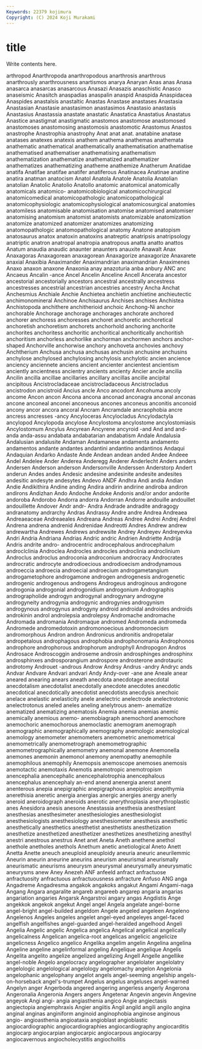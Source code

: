 ```yaml
---
Keywords: 22379 kojimura
Copyright: (C) 2024 Koji Murakami
---
```


# title

Write contents here.



arthropod Anarthropoda anarthropodous
anarthrosis anarthrous anarthrously anarthrousness anartismos anarya Anaryan Anas anas Anasa
anasarca anasarcas anasarcous Anasazi Anasazis anaschistic Anasco anaseismic Anasitch anaspadias
anaspalin anaspid Anaspida Anaspidacea Anaspides anastalsis anastaltic Anastas Anastase anastases
Anastasia Anastasian Anastasie anastasimon anastasimos Anastasio anastasis Anastasius Anastassia anastate
anastatic Anastatica Anastatius Anastatus Anastice anastigmat anastigmatic anastomos anastomose anastomosed
anastomoses anastomosing anastomosis anastomotic Anastomus Anastos anastrophe Anastrophia anastrophy Anat
anat anat. anatabine anatase anatases anatexes anatexis anathem anathema anathemas
anathemata anathematic anathematical anathematically anathematisation anathematise anathematised anathematiser anathematising anathematism
anathematization anathematize anathematized anathematizer anathematizes anathematizing anatheme anathemize Anatherum Anatidae
anatifa Anatifae anatifae anatifer anatiferous Anatinacea Anatinae anatine anatira anatman
anatocism Anatol Anatola Anatole Anatolia Anatolian anatolian Anatolic Anatolio Anatollo
anatomic anatomical anatomically anatomicals anatomico- anatomicobiological anatomicochirurgical anatomicomedical anatomicopathologic anatomicopathological
anatomicophysiologic anatomicophysiological anatomicosurgical anatomies anatomiless anatomisable anatomisation anatomise anatomised anatomiser
anatomising anatomism anatomist anatomists anatomizable anatomization anatomize anatomized anatomizer anatomizes
anatomizing anatomopathologic anatomopathological anatomy Anatone anatopism anatosaurus anatox anatoxin anatoxins
anatreptic anatripsis anatripsology anatriptic anatron anatropal anatropia anatropous anatta anatto
anattos Anatum anaudia anaudic anaunter anaunters anauxite Anawalt Anax Anaxagoras
Anaxagorean anaxagorean Anaxagorize anaxagorize Anaxarete anaxial Anaxibia Anaximander Anaximandrian anaximandrian
Anaximenes Anaxo anaxon anaxone Anaxonia anay anazoturia anba anbury ANC
anc Ancaeus Ancalin -ance Ancel Ancelin Anceline Ancell Ancerata ancestor
ancestorial ancestorially ancestors ancestral ancestrally ancestress ancestresses ancestrial ancestrian ancestries
ancestry Ancha Anchat Anchesmius Anchiale Anchie Anchietea anchietin anchietine anchieutectic
anchimonomineral Anchinoe Anchisaurus Anchises anchises Anchistea Anchistopoda anchithere anchitherioid anchoic
Anchong-Ni anchor anchorable Anchorage anchorage anchorages anchorate anchored anchorer anchoress
anchoresses anchoret anchoretic anchoretical anchoretish anchoretism anchorets anchorhold anchoring anchorite
anchorites anchoritess anchoritic anchoritical anchoritically anchoritish anchoritism anchorless anchorlike anchorman
anchormen anchors anchor-shaped Anchorville anchorwise anchory anchoveta anchovies anchovy Anchtherium
Anchusa anchusa anchusas anchusin anchusine anchusins anchylose anchylosed anchylosing anchylosis
anchylotic ancien ancience anciency anciennete anciens ancient ancienter ancientest ancientism
anciently ancientness ancientry ancients ancienty Ancier ancile ancilia Ancilin ancilla
ancillae ancillaries ancillary ancillas ancille ancipital ancipitous Ancistrocladaceae ancistrocladaceous Ancistrocladus
ancistrodon ancistroid Ancius ancle Anco ancodont Ancohuma ancoly ancome Ancon
ancon Ancona ancona anconad anconagra anconal anconas ancone anconeal anconei
anconeous ancones anconeus anconitis anconoid ancony ancor ancora ancoral Ancram
Ancramdale ancraophobia ancre ancress ancresses -ancy Ancyloceras Ancylocladus Ancylodactyla ancylopod
Ancylopoda ancylose Ancylostoma ancylostome ancylostomiasis Ancylostomum Ancylus Ancyrean Ancyrene ancyroid
-and And and and- anda anda-assu andabata andabatarian andabatism Andale
Andalusia Andalusian andalusite Andaman Andamanese andamenta andamento andamentos andante andantes
andantini andantino andantinos Andaqui Andaquian Andarko Andaste Ande Andean andean
anded Andee Andeee Andel Andelee Ander Anderea Anderegg Anderer Anderlecht
Anders anders Andersen Anderson anderson Andersonville Anderssen Anderstorp Andert anderun
Andes andes Andesic andesine andesinite andesite andesites andesitic andesyte andesytes
Andevo ANDF Andhra Andi andia Andian Andie Andikithira Andine anding
Andira andirin andirine andiroba andiron andirons Andizhan Ando Andoche Andoke
Andonis and/or andor andorite andoroba Andorobo Andorra andorra Andorran Andorre
andouille andouillet andouillette Andover Andr andr- Andra Andrade andradite andragogy
andranatomy andrarchy Andras Andrassy Andre andre Andrea Andreaea Andreaeaceae Andreaeales
Andreana Andreas Andree Andrei Andrej Andrel Andrena andrena andrenid Andrenidae
Andreotti Andres Andrew andrew andrewartha Andrewes Andrews andrewsite Andrey Andreyev
Andreyevka Andri Andria Andriana Andrias Andric andric Andrien Andriette Andrija
Andris andrite andro- androcentric androcephalous androcephalum androclclinia Androclea Androcles androcles
androclinia androclinium Androclus androclus androconia androconium androcracy Androcrates androcratic androcyte
androdioecious androdioecism androdynamous androeccia androecia androecial androecium androgametangium androgametophore androgamone
androgen androgenesis androgenetic androgenic androgenous androgens Androgeus androginous androgone androgonia
androgonial androgonidium androgonium Andrographis andrographolide androgyn androgynal androgynary androgyne androgyneity
androgynia androgynic androgynies androgynism androgynous androgynus androgyny android androidal androides
androids androkinin androl androlepsia androlepsy Andromache andromache Andromada andromania Andromaque
andromed Andromeda andromeda Andromede andromedotoxin andromonoecious andromonoecism andromorphous Andron andron
Andronicus andronitis andropetalar andropetalous androphagous androphobia androphonomania Androphonos androphore androphorous
androphorum androphyll Andropogon Andros Androsace Androscoggin androseme androsin androsphinges androsphinx
androsphinxes androsporangium androspore androsterone androtauric androtomy Androuet -androus Androw Andrsy
Andrus -andry Andryc ands Andvar Andvare Andvari andvari Andy Andy-over
-ane ane Aneale anear aneared anearing anears aneath anecdota anecdotage
anecdotal anecdotalism anecdotalist anecdotally anecdote anecdotes anecdotic anecdotical anecdotically anecdotist
anecdotists anecdysis anechoic anelace anelastic anelasticity anele anelectric anelectrode anelectrotonic
anelectrotonus aneled aneles aneling anelytrous anem- anematize anematized anematizing anematosis
Anemia anemia anemias anemic anemically anemious anemo- anemobiagraph anemochord anemochore
anemochoric anemochorous anemoclastic anemogram anemograph anemographic anemographically anemography anemologic anemological
anemology anemometer anemometers anemometric anemometrical anemometrically anemometrograph anemometrographic anemometrographically anemometry
anemonal anemone Anemonella anemones anemonin anemonol anemony anemopathy anemophile anemophilous
anemophily Anemopsis anemoscope anemoses anemosis anemotactic anemotaxis Anemotis anemotropic anemotropism
anencephalia anencephalic anencephalotrophia anencephalous anencephalus anencephaly an-end anend anenergia anenst
anent anenterous anepia anepigraphic anepigraphous anepiploic anepithymia anerethisia aneretic anergia
anergias anergic anergies anergy anerly aneroid aneroidograph aneroids anerotic anerythroplasia
anerythroplastic anes Anesidora anesis anesone Anestassia anesthesia anesthesiant anesthesias anesthesimeter
anesthesiologies anesthesiologist anesthesiologists anesthesiology anesthesiometer anesthesis anesthetic anesthetically anesthetics anesthetist
anesthetists anesthetization anesthetize anesthetized anesthetizer anesthetizes anesthetizing anesthyl anestri anestrous
anestrus Anet anet Aneta Aneth anethene anethol anethole anetholes anethols
Anethum anetic anetiological Aneto Anett Anetta Anette aneuch aneuploid aneuploidy
aneuria aneuric aneurilemmic Aneurin aneurin aneurine aneurins aneurism aneurismal aneurismally
aneurismatic aneurisms aneurysm aneurysmal aneurysmally aneurysmatic aneurysms anew Aney Anezeh
ANF anfeeld anfract anfractuose anfractuosity anfractuous anfractuousness anfracture Anfuso ANG
anga Angadreme Angadresma angakok angakoks angakut Angami Angami-naga Angang Angara
angaralite angareb angareeb angarep angaria angarias angariation angaries Angarsk Angarstroi
angary angas Angdistis Ange angekkok angekok angekut Angel angel Angela
angelate angel-borne angel-bright angel-builded angeldom Angele angeled angeleen Angeleno Angelenos
Angeles angeles angelet angel-eyed angeleyes angel-faced angelfish angelfishes angel-guarded angel-heralded
angelhood Angeli Angelia Angelic angelic Angelica angelica Angelical angelical angelically
angelicalness Angelican angelica-root angelicas angelicic angelicize angelicness Angelico angelico Angelika
angelim angelin Angelina angelina Angeline angeline angelinformal angeling Angelique angelique
Angelis Angelita angelito angelize angelized angelizing Angell Angelle angellike angel-noble
Angelo angelocracy angelographer angelolater angelolatry angelologic angelological angelology angelomachy angelon
Angelonia angelophanic angelophany angelot angels angel-seeming angelship angels-on-horseback angel's-trumpet Angelus
angelus angeluses angel-warned Angelyn anger Angerboda angered angering angerless angerly
Angerona Angeronalia Angeronia Angers angers Angetenar Angevin angevin Angevine angeyok
Angi angi- angia angiasthenia angico Angie angiectasis angiectopia angiemphraxis Angier
angiitis Angil angild angili angilo angina anginal anginas anginiform anginoid
anginophobia anginose anginous angio- angioasthenia angioataxia angioblast angioblastic angiocardiographic angiocardiographies
angiocardiography angiocarditis angiocarp angiocarpian angiocarpic angiocarpous angiocarpy angiocavernous angiocholecystitis angiocholitis

